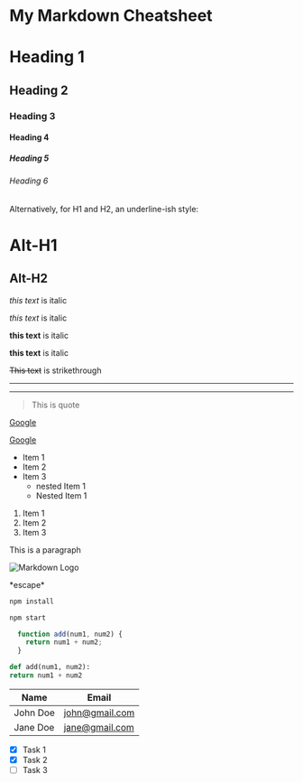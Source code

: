 # My Markdown Cheatsheet

<!-- Headings -->
# Heading 1
## Heading 2
### Heading 3
#### Heading 4
##### Heading 5
###### Heading 6

Alternatively, for H1 and H2, an underline-ish style:

Alt-H1
======

Alt-H2
------

<!-- Italics -->
*this text* is italic

_this text_ is italic

<!-- Strong -->
**this text** is italic

__this text__ is italic

<!-- Strikethrough -->
~~This text~~ is strikethrough

<!-- Horizontal Rule -->

___
---

<!-- Blockquote -->
>This is quote

<!-- Links -->
[Google](http://google.com)

[Google](http://google.com "Google")

<!-- Unordered Lists-->
* Item 1
* Item 2
* Item 3
  * nested Item 1
  * Nested Item 1

<!-- Ordered list -->
1. Item 1
2. Item 2
3. Item 3

<!-- Inline Code Block -->
<p>This is a paragraph</p>

<!-- Images -->
![Markdown Logo](https://markdown-here.com/img/icon256.png)

<!-- Escape -->
\*escape\*

<!-- Github Markdown -->

<!-- Code Blocks -->
```bash
npm install

npm start
```

```javascript
  function add(num1, num2) {
    return num1 + num2;
  }
```

```python
def add(num1, num2):
return num1 + num2
```

<!-- Tables -->
|Name   |Email          |
|--------|--------------|
|John Doe|john@gmail.com|
|Jane Doe|jane@gmail.com|

<!-- Task -->
* [x] Task 1
* [x] Task 2
* [ ] Task 3